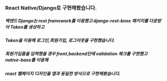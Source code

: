 ### React Native/Django로 구현해봤습니다.
##### 백엔드 Django는 rest framework를 이용했고 django-rest-knox 패키지를 다운받아 Token를 생성하고 
##### Token을 이용해 로그인,회원가입, 로그아웃을 구현했습니다.
##### 회원가입폼을 입력했을 경우 front,backend단에 validation 체크를 구현했고 native-base를 이용해 
##### react 웹페이지 디자인을 앱과 동일한 방식으로 구현해봤습니다.


